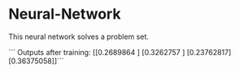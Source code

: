 # Neural-Network
This neural network solves a problem set.

´´´ Outputs after training:
[[0.2689864 ]
 [0.3262757 ]
 [0.23762817]
 [0.36375058]]´´´
